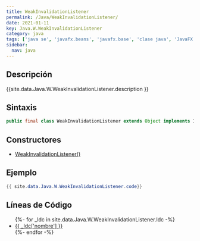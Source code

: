 ```yaml
---
title: WeakInvalidationListener
permalink: /Java/WeakInvalidationListener/
date: 2021-01-11
key: Java.W.WeakInvalidationListener
category: java
tags: ['java se', 'javafx.beans', 'javafx.base', 'clase java', 'JavaFX 2.0']
sidebar: 
  nav: java
---
```


## Descripción
{{site.data.Java.W.WeakInvalidationListener.description }}

## Sintaxis
~~~java
public final class WeakInvalidationListener extends Object implements InvalidationListener, WeakListener
~~~

## Constructores
* [WeakInvalidationListener()](/Java/WeakInvalidationListener/WeakInvalidationListener/)

## Ejemplo
~~~java
{{ site.data.Java.W.WeakInvalidationListener.code}}
~~~

## Líneas de Código
<ul>
{%- for _ldc in site.data.Java.W.WeakInvalidationListener.ldc -%}
   <li>
       <a href="{{_ldc['url'] }}">{{ _ldc['nombre'] }}</a>
   </li>
{%- endfor -%}
</ul>
